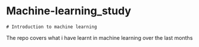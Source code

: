 # Machine-learning_study
    # Introduction to machine learning 
The repo covers what i have learnt in machine learning over the last months
